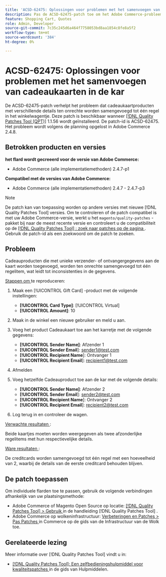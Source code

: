 ```yaml
---
title: 'ACSD-62475: Oplossingen voor problemen met het samenvoegen van cadeaukaarten in de kar'
description: Pas de ACSD-62475-patch toe om het Adobe Commerce-probleem op te lossen, waarbij geschenkkaartproducten met verschillende details ten onrechte worden samengevoegd tot één lijstitem in het winkelwagentje.
feature: Shopping Cart, Quotes
role: Admin, Developer
source-git-commit: 7c35c245d6a464f7758053bd8aa1854c8fe8a5f2
workflow-type: tm+mt
source-wordcount: '384'
ht-degree: 0%

---
```


# ACSD-62475: Oplossingen voor problemen met het samenvoegen van cadeaukaarten in de kar

De ACSD-62475-patch verhelpt het probleem dat cadeaukaartproducten met verschillende details ten onrechte worden samengevoegd tot één regel in het winkelwagentje. Deze patch is beschikbaar wanneer [[!DNL Quality Patches Tool (QPT)]](/help/tools/quality-patches-tool/quality-patches-tool-to-self-serve-quality-patches.md) 1.1.56 wordt geïnstalleerd. De patch-id is ACSD-62475. Het probleem wordt volgens de planning opgelost in Adobe Commerce 2.4.8.

## Betrokken producten en versies

**het flard wordt gecreeerd voor de versie van Adobe Commerce:**

* Adobe Commerce (alle implementatiemethoden) 2.4.7-p1

**Compatibel met de versies van Adobe Commerce:**

* Adobe Commerce (alle implementatiemethoden) 2.4.7 - 2.4.7-p3

>[!NOTE]
>
>De patch kan van toepassing worden op andere versies met nieuwe [!DNL Quality Patches Tool] versies. Om te controleren of de patch compatibel is met uw Adobe Commerce-versie, werkt u het `magento/quality-patches` -pakket bij naar de meest recente versie en controleert u de compatibiliteit op de [[!DNL Quality Patches Tool] : zoek naar patches op de pagina ](https://experienceleague.adobe.com/tools/commerce-quality-patches/index.html?lang=nl-NL) . Gebruik de patch-id als een zoekwoord om de patch te zoeken.

## Probleem

Cadeauproducten die met unieke verzender- of ontvangergegevens aan de kaart worden toegevoegd, worden ten onrechte samengevoegd tot één regelitem, wat leidt tot inconsistenties in de gegevens.

<u> Stappen om </u> te reproduceren:

1. Maak een [!UICONTROL Gift Card] -product met de volgende instellingen:
   * **[!UICONTROL Card Type]**: [!UICONTROL Virtual]
   * **[!UICONTROL Amount]**: 10

1. Maak in de winkel een nieuwe gebruiker en meld u aan.

1. Voeg het product Cadeaukaart toe aan het karretje met de volgende gegevens:
   * **[!UICONTROL Sender Name]**: Afzender 1
   * **[!UICONTROL Sender Email**]: sender1@test.com
   * **[!UICONTROL Recipient Name**]: Ontvanger 1
   * **[!UICONTROL Recipient Email**]: recipient1@test.com


1. Afmelden

1. Voeg hetzelfde Cadeauproduct toe aan de kar met de volgende details:
   * **[!UICONTROL Sender Name]**: Afzender 2
   * **[!UICONTROL Sender Email**]: sender2@test.com
   * **[!UICONTROL Recipient Name**]: Ontvanger 2
   * **[!UICONTROL Recipient Email**]: recipient2@test.com

1. Log terug in en controleer de wagen.

<u> Verwachte resultaten </u>:

Beide kaartjes moeten worden weergegeven als twee afzonderlijke regelitems met hun respectievelijke details.

<u> Ware resultaten </u>:

De creditcards worden samengevoegd tot één regel met een hoeveelheid van 2, waarbij de details van de eerste creditcard behouden blijven.

## De patch toepassen

Om individuele flarden toe te passen, gebruik de volgende verbindingen afhankelijk van uw plaatsingsmethode:

* Adobe Commerce of Magento Open Source op locatie: [[!DNL Quality Patches Tool]  > Gebruik ](/help/tools/quality-patches-tool/usage.md) in de handleiding [!DNL Quality Patches Tool] .
* Adobe Commerce op wolkeninfrastructuur: [ Verbeteringen en Patches > Pas Patches ](https://experienceleague.adobe.com/docs/commerce-cloud-service/user-guide/develop/upgrade/apply-patches.html?lang=nl-NL) in Commerce op de gids van de Infrastructuur van de Wolk toe.

## Gerelateerde lezing

Meer informatie over [!DNL Quality Patches Tool] vindt u in:

* [[!DNL Quality Patches Tool]: Een zelfbedieningshulpmiddel voor kwaliteitspatches ](/help/tools/quality-patches-tool/quality-patches-tool-to-self-serve-quality-patches.md) in de gids van Hulpmiddelen.
